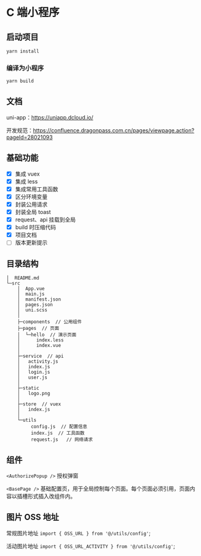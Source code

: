 # C 端小程序

## 启动项目

```bash
yarn install
```

### 编译为小程序

```bash
yarn build
```

## 文档

uni-app：https://uniapp.dcloud.io/

开发规范：https://confluence.dragonpass.com.cn/pages/viewpage.action?pageId=28021093

## 基础功能

- [x] 集成 vuex
- [x] 集成 less
- [x] 集成常用工具函数
- [x] 区分环境变量
- [x] 封装公用请求
- [x] 封装全局 toast
- [x] request、api 挂载到全局
- [x] build 时压缩代码
- [x] 项目文档
- [ ] 版本更新提示

## 目录结构

```
│  README.md
└─src
    │  App.vue
    │  main.js
    │  manifest.json
    │  pages.json
    │  uni.scss
    │
    ├─components  // 公用组件
    ├─pages  // 页面
    │  └─hello  // 演示页面
    │      index.less
    │      index.vue
    │
    ├─service  // api
    │   activity.js
    │   index.js
    │   login.js
    │   user.js
    │
    ├─static
    │   logo.png
    │
    ├─store  // vuex
    │   index.js
    │
    └─utils
         config.js  // 配置信息
         index.js  // 工具函数
         request.js   // 网络请求
```

## 组件

`<AuthorizePopup />` 授权弹窗

`<BasePage />` 基础配置页，用于全局控制每个页面。每个页面必须引用，页面内容以插槽形式插入改组件内。

## 图片 OSS 地址

常规图片地址
`import { OSS_URL } from '@/utils/config'`;

活动图片地址
`import { OSS_URL_ACTIVITY } from '@/utils/config'`;
